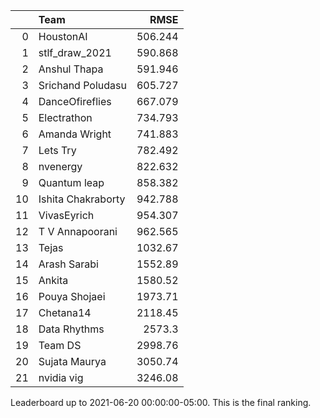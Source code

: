 |    | Team               |     RMSE |
|---:|:-------------------|---------:|
|  0 | HoustonAI          |  506.244 |
|  1 | stlf_draw_2021     |  590.868 |
|  2 | Anshul Thapa       |  591.946 |
|  3 | Srichand Poludasu  |  605.727 |
|  4 | DanceOfireflies    |  667.079 |
|  5 | Electrathon        |  734.793 |
|  6 | Amanda Wright      |  741.883 |
|  7 | Lets Try           |  782.492 |
|  8 | nvenergy           |  822.632 |
|  9 | Quantum leap       |  858.382 |
| 10 | Ishita Chakraborty |  942.788 |
| 11 | VivasEyrich        |  954.307 |
| 12 | T V Annapoorani    |  962.565 |
| 13 | Tejas              | 1032.67  |
| 14 | Arash Sarabi       | 1552.89  |
| 15 | Ankita             | 1580.52  |
| 16 | Pouya Shojaei      | 1973.71  |
| 17 | Chetana14          | 2118.45  |
| 18 | Data Rhythms       | 2573.3   |
| 19 | Team DS            | 2998.76  |
| 20 | Sujata Maurya      | 3050.74  |
| 21 | nvidia vig         | 3246.08  |

Leaderboard up to 2021-06-20 00:00:00-05:00. This is the final ranking.